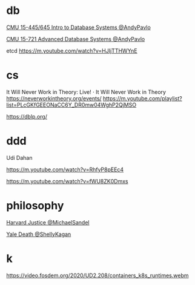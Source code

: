 # db

[CMU 15-445/645 Intro to Database Systems @AndyPavlo](https://m.youtube.com/playlist?list=PLSE8ODhjZXjbohkNBWQs_otTrBTrjyohi)

[CMU 15-721 Advanced Database Systems @AndyPavlo](https://m.youtube.com/playlist?list=PLSE8ODhjZXjasmrEd2_Yi1deeE360zv5O)

etcd https://m.youtube.com/watch?v=HJIjTTHWYnE

# cs

It Will Never Work in Theory: Live! · It Will Never Work in Theory
https://neverworkintheory.org/events/
https://m.youtube.com/playlist?list=PLcGKfGEEONaCC6Y_DR0mw04WghP2QjMSO

https://dblp.org/

# ddd

Udi Dahan

https://m.youtube.com/watch?v=RhfyP8pEEc4

https://m.youtube.com/watch?v=fWU8ZK0Dmxs

# philosophy

[Harvard Justice @MichaelSandel](https://m.youtube.com/playlist?list=PL30C13C91CFFEFEA6)

[Yale Death @ShellyKagan](https://m.youtube.com/playlist?list=PLEA18FAF1AD9047B0)

# k

https://video.fosdem.org/2020/UD2.208/containers_k8s_runtimes.webm
